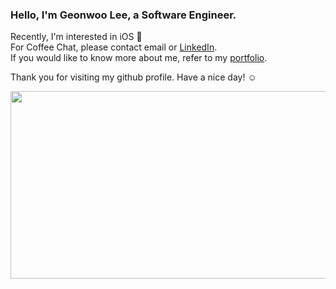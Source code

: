 ### Hello, I'm Geonwoo Lee, a Software Engineer.

Recently, I'm interested in iOS   
For Coffee Chat, please contact email or [LinkedIn](https://www.linkedin.com/in/2dubu).  
If you would like to know more about me, refer to my [portfolio](https://2dubu.notion.site/).  

Thank you for visiting my github profile. Have a nice day! ☺️

<a href="https://github.com/devxb/gitanimals">
<img
  src="https://render.gitanimals.org/farms/2dubu"
  width="600"
  height="300"
/>
</a>

<!--
** iOS Developer / Cat lover**

Developer who likes to achieve goals with others,  
Developer who are always thinking about apps that are intuitive and easy to use!

🛠️ Stacks

<img src="https://img.shields.io/badge/iOS-000000?style=round-square&logo=iOS&logoColor=white"/> <img src="https://img.shields.io/badge/Swift-F05138?style=round-square&logo=Swift&logoColor=white"/> <img src="https://img.shields.io/badge/SwiftUI-0052CC?style=round-square&logo=Swift&logoColor=white"/> <img src="https://img.shields.io/badge/CocoaPods-EE3322?style=round-square&logo=CocoaPods&logoColor=white"/> <img src="https://img.shields.io/badge/Firebase-FFCA28?style=round-square&logo=Firebase&logoColor=white"/>

💪🏼 Tools

<img src="https://img.shields.io/badge/Github-181717?style=round-square&logo=Github&logoColor=white"/> <img src="https://img.shields.io/badge/Xcode-147EFB?style=round-square&logo=Xcode&logoColor=white"/> <img src="https://img.shields.io/badge/Postman-FF6C37?style=round-square&logo=Postman&logoColor=white"/> <img src="https://img.shields.io/badge/Swagger-85EA2D?style=round-square&logo=Swagger&logoColor=white"/> <img src="https://img.shields.io/badge/Slack-4A154B?style=round-square&logo=Slack&logoColor=white"/> <img src="https://img.shields.io/badge/Figma-F24E1E?style=round-square&logo=Figma&logoColor=white"/>


<br>

👀 About Me

[![Gmail](https://img.shields.io/badge/-Gmail-c14438?style=flat&logo=Gmail&logoColor=white)](mailto:2dubu.dev@gmail.com)
<a href="https://www.linkedin.com/in/2dubu" target="_blank"><img src="https://img.shields.io/badge/LinkedIn-0A66C2?style=round-square&logo=LinkedIn&logoColor=white"/> <a href="https://2dubu.notion.site/2dubu/3f2f866297e547bc9b66ca6f3ab29866" target="_blank"><img src="https://img.shields.io/badge/Portfolio-FFFFFF?style=round-square&logo=Notion&logoColor=black"/> <a href="https://velog.io/@2dubu" target="_blank"><img src="https://img.shields.io/badge/TechBlog-20C997?style=round-square&logo=Velog&logoColor=white"/> <a href="https://www.buymeacoffee.com/2dubu" target="_blank"><img src="https://img.shields.io/badge/Coffee-FFDD00?style=round-square&logo=Buy Me A Coffee&logoColor=white"/> 
[![Hits](https://hits.seeyoufarm.com/api/count/incr/badge.svg?url=https%3A%2F%2Fgithub.com%2F2dubu%2Fhit-counter&count_bg=%2379C83D&title_bg=%23555555&icon=&icon_color=%23E7E7E7&title=hits&edge_flat=false)](https://hits.seeyoufarm.com)
-->
